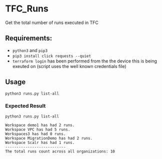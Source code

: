 # TFC_Runs
Get the total number of runs executed in TFC

## Requirements:
* `python3` and `pip3`
* `pip3 install click requests --quiet`
* `terraform login` has been performed from the the device this is being exeuted on (script uses the well known credentials file)

## Usage

`python3 runs.py list-all`

### Expected Result

```
python3 runs.py list-all

Workspace demo1 has had 2 runs.
Workspace VPC has had 5 runs.
Workspaces3 has had 0 runs.
Workspace MigrationDemo has had 2 runs.
Workspace Scalr has had 1 runs.
---------------------------
The total runs count across all organizations: 10
```
